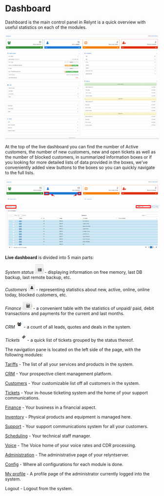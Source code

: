 Dashboard
=========

Dashboard is the main control panel in Relynt is a quick overview with useful statistics on each of the modules.

![Dashboard](dashboard1.png)
![Dashboard](dashboard2.png)

At the top of the live dashboard you can find the number of Active customers, the number of new customers, new and open tickets as well as the number of blocked customers, in summarized information boxes or if you looking for more detailed lists of data provided in the boxes, we've conveniently added view buttons to the boxes so you can quickly navigate to the full lists.

![Screenshot](dashboard3.png)

![Screenshot](dashboard4.png)

**Live dashboard** is divided into 5 main parts:

_System status_ <icon class="image-icon">![icon](Screenshot_at_May_12_16-55-54.png)</icon> - displaying information on free memory, last DB backup, last remote backup, etc.

_Customers_ <icon class="image-icon">![icon](Screenshot_at_May_12_16-57-33.png)</icon> - representing statistics about new, active, online, online today, blocked customers, etc.

_Finance_ <icon class="image-icon">![icon](Screenshot_at_May_12_16-56-28.png)</icon> - a convenient table with the statistics of unpaid/ paid, debit transactions and payments for the current and last months.

_CRM_ <icon class="image-icon">![icon](dashboard5.png)</icon> - a count of all leads, quotes and deals in the system.

_Tickets_ <icon class="image-icon">![icon](dashboard6.png)</icon> - a quick list of tickets grouped by the status thereof.



The navigation pane is located on the left side of the page, with the following modules:

[Tariffs](configuring_tariff_plans/configuring_tariff_plans.md) - The list of all your services and products in the system.

[CRM](crm/crm.md) - Your prospective client management platform.

[Customers](customer_management/customer_management.md) - Your customizable list off all customers in the system.

[Tickets](tickets/tickets.md) - Your in-house ticketing system and the home of your support communications.

[Finance](finance/finance.md) - Your business in a financial aspect.

[Inventory](inventory/inventory.md) - Physical products and equipment is managed here.


[Support](support_messages/support_messages.md) - Your support communications system for all your customers.

[Scheduling](scheduling/scheduling.md) - Your technical staff manager.

[Voice](voice/voice.md) - The Voice home of your voice rates and CDR processing.

[Administration](administration/administration.md) - The administrative page of your relyntserver.

[Config](configuration/configuration.md) - Where all configurations for each module is done.

[My profile](my_profile/my_profile.md) - A profile page of the administrator currently logged into the system.

Logout - Logout from the system.
